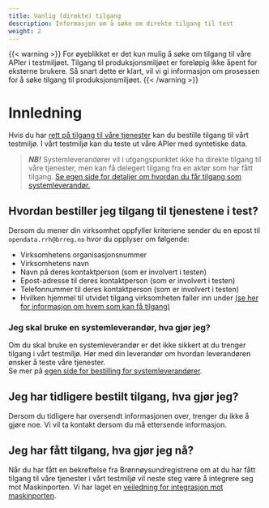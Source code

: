 ```yaml
---
title: Vanlig (direkte) tilgang
description: Informasjon om å søke om direkte tilgang til test
weight: 2
---
```


{{< warning >}}
For øyeblikket er det kun mulig å søke om tilgang til våre APIer i testmiljøet. Tilgang til produksjonsmiljøet er foreløpig ikke åpent for eksterne brukere. Så snart dette er klart, vil vi gi informasjon om prosessen for å søke tilgang til produksjonsmiljøet.
{{< /warning >}}

# Innledning
Hvis du har [rett på tilgang til våre tjenester](../hvem-kan-faa-tilgang) kan du bestille tilgang til vårt testmiljø. I vårt testmiljø kan du teste ut våre APIer med syntetiske data.

> **_NB!_** Systemleverandører vil i utgangspunktet ikke ha direkte tilgang til våre tjenester, men kan få delegert tilgang fra en aktør som har fått tilgang. [Se egen side for detaljer om hvordan du får tilgang som systemleverandør.](../systemleverandoerer)

## Hvordan bestiller jeg tilgang til tjenestene i test?
Dersom du mener din virksomhet oppfyller kriteriene sender du en epost til `opendata.rrh@brreg.no` hvor du
opplyser om følgende:

* Virksomhetens organisasjonsnummer
* Virksomhetens navn
* Navn på deres kontaktperson (som er involvert i testen)
* Epost-adresse til deres kontaktperson (som er involvert i testen)
* Telefonnummer til deres kontaktperson (som er involvert i testen)
* Hvilken hjemmel til utvidet tilgang virksomheten faller inn under [(se her for informasjon om hvem som kan få tilgang)](../hvem-kan-faa-tilgang)

### Jeg skal bruke en systemleverandør, hva gjør jeg?
Om du skal bruke en systemleverandør er det ikke sikkert at du trenger tilgang i vårt testmiljø. Hør med din leverandør om hvordan leverandøren ønsker å teste våre tjenester.  
Se mer på [egen side for bestilling for systemleverandører](../systemleverandoerer).

## Jeg har tidligere bestilt tilgang, hva gjør jeg?
Dersom du tidligere har oversendt informasjonen over, trenger du ikke å gjøre noe. Vi vil ta kontakt dersom du må ettersende informasjon.

## Jeg har fått tilgang, hva gjør jeg nå?

Når du har fått en bekreftelse fra Brønnøysundregistrene om at du har fått tilgang til våre tjenester i vårt testmiljø vil neste steg
være å integrere seg mot Maskinporten. Vi har laget en [veiledning for
integrasjon mot maskinporten](../../maskinporten).
